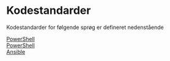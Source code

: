 # Kodestandarder
Kodestandarder for følgende sprøg er defineret nedenstående

[PowerShell](CodingConventions-PowerShell.md)  
[PowerShell](https://github.com/ajen0206e/IaC-CodingConventions/blob/main/CodingConventions-PowerShell.md)  
[Ansible](https://github.com/ajen0206e/IaC-CodingConventions/blob/main/CodingConventions-Ansible.md)
